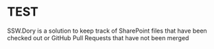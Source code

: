 # TEST
SSW.Dory is a solution to keep track of SharePoint files that have been checked out or GitHub Pull Requests that have not been merged
